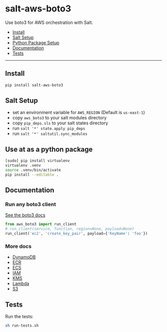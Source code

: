 # salt-aws-boto3

Use boto3 for AWS orchestration with Salt.

* [Install](#install)
* [Salt Setup](#salt-setup)
* [Python Package Setup](#py-setup)
* [Documentation](#docs)
* [Tests](#tests)

---

## <a name="install"></a> Install

```bash
pip install salt-aws-boto3
```


## <a name="salt-setup"></a> Salt Setup

* set an environment variable for `AWS_REGION` (Default is `us-east-1`)
* copy `aws_boto3` to your salt modules directory
* copy `pip_deps.sls` to your salt states directory
* run `salt '*' state.apply pip_deps`
* run `salt '*' saltutil.sync_modules`


## <a name="py-setup"></a> Use at as a python package

```bash
[sudo] pip install virtualenv
virtualenv .venv
source .venv/bin/activate
pip install --editable .
```


## <a name="docs"></a> Documentation

### Run any boto3 client

[See the boto3 docs](http://boto3.readthedocs.io/en/latest/reference/services/index.html)


```python
from aws_boto3 import run_client
# run_client(service, function, region=None, payload=None)
run_client('ec2', 'create_key_pair', payload={'KeyName': 'foo'})
```

### More docs

* [DynamoDB](./docs/dynamodb.md)
* [ECR](./docs/ecr.md)
* [ECS](./docs/ecs.md)
* [IAM](./docs/iam.md)
* [KMS](./docs/kms.md)
* [Lambda](./docs/lambda.md)
* [S3](./docs/s3.md)


## <a name="tests"></a> Tests

Run the tests:

```bash
sh run-tests.sh
```
